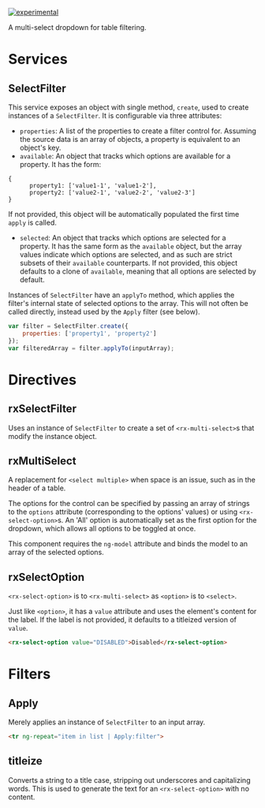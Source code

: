 [![experimental](http://badges.github.io/stability-badges/dist/experimental.svg)](http://github.com/badges/stability-badges)

A multi-select dropdown for table filtering.

# Services

## SelectFilter

This service exposes an object with single method, `create`, used to create instances of a `SelectFilter`.  It is configurable via three attributes:
- `properties`: A list of the properties to create a filter control for.  Assuming the source data is an array of objects, a property is equivalent to an object's key.
- `available`: An object that tracks which options are available for a property. It has the form:
```
{
      property1: ['value1-1', 'value1-2'],
      property2: ['value2-1', 'value2-2', 'value2-3']
}
```
If not provided, this object will be automatically populated the first time `apply` is called.
- `selected`: An object that tracks which options are selected for a property. It has the same form as the `available` object, but the array values indicate which options are selected, and as such are strict subsets of their `available` counterparts.  If not provided, this object defaults to a clone of `available`, meaning that all options are selected by default.

Instances of `SelectFilter` have an `applyTo` method, which applies the filter's internal state of selected options to the array. This will not often be called directly, instead used by the `Apply` filter (see below).

```js
var filter = SelectFilter.create({
    properties: ['property1', 'property2']
});
var filteredArray = filter.applyTo(inputArray);
```

# Directives

## rxSelectFilter

Uses an instance of `SelectFilter` to create a set of `<rx-multi-select>`s that modify the instance object.

## rxMultiSelect

A replacement for `<select multiple>` when space is an issue, such as in the header of a table.

The options for the control can be specified by passing an array of strings to the `options` attribute (corresponding to the options' values) or using `<rx-select-option>`s. An 'All' option is automatically set as the first option for the dropdown, which allows all options to be toggled at once.

This component requires the `ng-model` attribute and binds the model to an array of the selected options.

## rxSelectOption

`<rx-select-option>` is to `<rx-multi-select>` as `<option>` is to `<select>`.

Just like `<option>`, it has a `value` attribute and uses the element's content for the label. If the label is not provided, it defaults to a titleized version of `value`.

```html
<rx-select-option value="DISABLED">Disabled</rx-select-option>
```

# Filters

## Apply

Merely applies an instance of `SelectFilter` to an input array.

```html
<tr ng-repeat="item in list | Apply:filter">
```

## titleize

Converts a string to a title case, stripping out underscores and capitalizing words. This is used to generate the text for an `<rx-select-option>` with no content.
